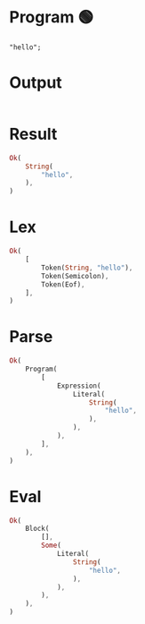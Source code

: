 # Program 🟢

```rustleaf
"hello";
```

# Output

```

```

# Result

```rust
Ok(
    String(
        "hello",
    ),
)
```

# Lex

```rust
Ok(
    [
        Token(String, "hello"),
        Token(Semicolon),
        Token(Eof),
    ],
)
```

# Parse

```rust
Ok(
    Program(
        [
            Expression(
                Literal(
                    String(
                        "hello",
                    ),
                ),
            ),
        ],
    ),
)
```

# Eval

```rust
Ok(
    Block(
        [],
        Some(
            Literal(
                String(
                    "hello",
                ),
            ),
        ),
    ),
)
```
